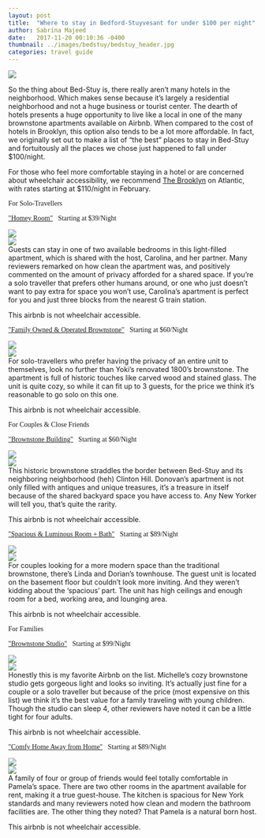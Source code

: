 ```yaml
---
layout: post
title:  "Where to stay in Bedford-Stuyvesant for under $100 per night"
author: Sabrina Majeed
date:   2017-11-20 00:10:36 -0400
thumbnail: ../images/bedstuy/bedstuy_header.jpg
categories: travel guide
---
```


<a href="https://www.flickr.com/photos/baschtelt/10782896243/" target="_blank"><img src="/images/bedstuy/bedstuy_header.jpg"></a>

So the thing about Bed-Stuy is, there really aren’t many hotels in the neighborhood. Which makes sense because it’s largely a residential neighborhood and not a huge business or tourist center. The dearth of hotels presents a huge opportunity to live like a local in one of the many brownstone apartments available on Airbnb. When compared to the cost of hotels in Brooklyn, this option also tends to be a lot more affordable. In fact, we originally set out to make a list of “the best” places to stay in Bed-Stuy and fortuitously all the places we chose just happened to fall under $100/night.

For those who feel more comfortable staying in a hotel or are concerned about wheelchair accessibility, we recommend <a href="https://www.thebrooklynny.com/?WT.srch=1&WT.mc_id=PPC2P&DCSext.ppc_kw=the+brooklyn+hotel&ppc_ac=Brand&ppc_ag=Brand+Exact&ppc_mt=Exact&platform=c">The Brooklyn</a> on Atlantic, with rates starting at $110/night in February.

<p class="tc f3 pt5 lh-title" style="font-family: 'Gilroy-ExtraBold'">For Solo-Travellers</p>
<p class="f4 pt3 lh-title" style="font-family: 'Gilroy-ExtraBold'"><a href="https://www.airbnb.com/rooms/15883070?wl_source=list&wl_id=247693292&role=wishlist_owner&adults=1&children=0&infants=0" target="_blank" class="link underline-hover orange">"Homey Room"</a><span class="f5 light-silver">&nbsp; &nbsp;Starting at $39/Night</span></p>
<div class="fl w-100 w-50-ns pr1-ns mb1 mb0-ns">
<img src="../images/bedstuy/homey1.jpg">
</div>
<div class="fl w-100 w-50-ns pl1-ns mb3">
<img src="../images/bedstuy/homey2.jpg">
</div>
Guests can stay in one of two available bedrooms in this light-filled apartment, which is shared with the host, Carolina, and her partner. Many reviewers remarked on how clean the apartment was, and positively commented on the amount of privacy afforded for a shared space. If you’re a solo traveller that prefers other humans around, or one who just doesn’t want to pay extra for space you won’t use, Carolina’s apartment is perfect for you and just three blocks from the nearest G train station.
<p class="f6 i light-silver">This airbnb is not wheelchair accessible.</p>

<p class="f4 pt3 lh-title" style="font-family: 'Gilroy-ExtraBold'"><a href="https://www.airbnb.com/rooms/1148279?location=Bedford%20Stuyvesant%2C%20Brooklyn%2C%20NY%2C%20United%20States&adults=1&children=0&infants=0&tier_override=0&s=KpNNNYLn" target="_blank" class="link underline-hover orange">"Family Owned & Operated Brownstone"</a><span class="f5 light-silver">&nbsp; &nbsp;Starting at $60/Night</span></p>
<div class="fl w-100 w-50-ns pr1-ns mb1 mb0-ns">
<img src="../images/bedstuy/family1.jpg">
</div>
<div class="fl w-100 w-50-ns pl1-ns mb3">
<img src="../images/bedstuy/family2.jpg">
</div>
For solo-travellers who prefer having the privacy of an entire unit to themselves, look no further than Yoki’s renovated 1800’s brownstone. The apartment is full of historic touches like carved wood and stained glass. The unit is quite cozy, so while it can fit up to 3 guests, for the price we think it’s reasonable to go solo on this one.
<p class="f6 i light-silver">This airbnb is not wheelchair accessible.</p>

<p class="tc f3 pt3 lh-title" style="font-family: 'Gilroy-ExtraBold'">For Couples & Close Friends</p>
<p class="f4 pt3 lh-title" style="font-family: 'Gilroy-ExtraBold'"><a href="https://www.airbnb.com/rooms/6500246?wl_source=list&wl_id=247693292&role=wishlist_owner&adults=1&children=0&infants=0" target="_blank" class="link underline-hover orange">"Brownstone Building"</a><span class="f5 light-silver">&nbsp; &nbsp;Starting at $60/Night</span></p>
<div class="fl w-100 w-50-ns pr1-ns mb1 mb0-ns">
<img src="../images/bedstuy/brownstone1.jpg">
</div>
<div class="fl w-100 w-50-ns pl1-ns mb3">
<img src="../images/bedstuy/brownstone2.jpg">
</div>
This historic brownstone straddles the border between Bed-Stuy and its neighboring neighborhood (heh) Clinton Hill. Donovan’s apartment is not only filled with antiques and unique treasures, it’s a treasure in itself because of the shared backyard space you have access to. Any New Yorker will tell you, that’s quite the rarity.
<p class="f6 i light-silver">This airbnb is not wheelchair accessible.</p>

<p class="f4 pt3 lh-title" style="font-family: 'Gilroy-ExtraBold'"><a href="https://www.airbnb.com/rooms/9155021?location=Bedford%20Stuyvesant%2C%20Brooklyn%2C%20NY%2C%20United%20States&adults=1&children=0&infants=0&tier_override=0&s=KpNNNYLn" target="_blank" class="link underline-hover orange">"Spacious & Luminous Room + Bath"</a><span class="f5 light-silver">&nbsp; &nbsp;Starting at $89/Night</span></p>
<div class="fl w-100 w-50-ns pr1-ns mb1 mb0-ns">
<img src="../images/bedstuy/spacious1.jpg">
</div>
<div class="fl w-100 w-50-ns pl1-ns mb3">
<img src="../images/bedstuy/spacious2.jpg">
</div>
For couples looking for a more modern space than the traditional brownstone, there’s Linda and Dorian’s townhouse. The guest unit is located on the basement floor but couldn’t look more inviting. And they weren’t kidding about the ‘spacious’ part. The unit has high ceilings and enough room for a bed, working area, and lounging area.
<p class="f6 i light-silver">This airbnb is not wheelchair accessible.</p>

<p class="tc f3 pt3 lh-title" style="font-family: 'Gilroy-ExtraBold'">For Families</p>
<p class="f4 pt3 lh-title" style="font-family: 'Gilroy-ExtraBold'"><a href="https://www.airbnb.com/rooms/17339881?location=Bedford%20Stuyvesant%2C%20Brooklyn%2C%20NY%2C%20United%20States&tier_override=0&s=8oL8nuCP" target="_blank" class="link underline-hover orange">"Brownstone Studio"</a><span class="f5 light-silver">&nbsp; &nbsp;Starting at $99/Night</span></p>
<div class="fl w-100 w-50-ns pr1-ns mb1 mb0-ns">
<img src="../images/bedstuy/studio1.jpg">
</div>
<div class="fl w-100 w-50-ns pl1-ns mb3">
<img src="../images/bedstuy/studio2.jpg">
</div>
Honestly this is my favorite Airbnb on the list. Michelle’s cozy brownstone studio gets gorgeous light and looks so inviting. It’s actually just fine for a couple or a solo traveller but because of the price (most expensive on this list) we think it’s the best value for a family traveling with young children. Though the studio can sleep 4, other reviewers have noted it can be a little tight for four adults.
<p class="f6 i light-silver">This airbnb is not wheelchair accessible.</p>

<p class="f4 pt3 lh-title" style="font-family: 'Gilroy-ExtraBold'"><a href="https://www.airbnb.com/rooms/14359772?location=Bedford%20Stuyvesant%2C%20Brooklyn%2C%20NY%2C%20United%20States&adults=1&children=0&infants=0&tier_override=0&s=KpNNNYLn" target="_blank" class="link underline-hover orange">"Comfy Home Away from Home"</a><span class="f5 light-silver">&nbsp; &nbsp;Starting at $89/Night</span></p>
<div class="fl w-100 w-50-ns pr1-ns mb1 mb0-ns">
<img src="../images/bedstuy/comfy1.jpg">
</div>
<div class="fl w-100 w-50-ns pl1-ns mb3">
<img src="../images/bedstuy/comfy2.jpg">
</div>
A family of four or group of friends would feel totally comfortable in Pamela’s space. There are two other rooms in the apartment available for rent, making it a true guest-house. The kitchen is spacious for New York standards and many reviewers noted how clean and modern the bathroom facilities are. The other thing they noted? That Pamela is a natural born host.
<p class="f6 i light-silver">This airbnb is not wheelchair accessible.</p>
